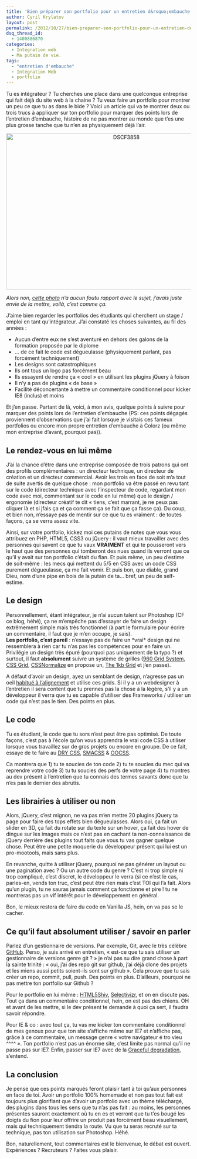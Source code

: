 ```yaml
---
title: 'Bien préparer son portfolio pour un entretien d&rsquo;embauche'
author: Cyril Krylatov
layout: post
permalink: /2012/10/27/bien-preparer-son-portfolio-pour-un-entretien-dembauche/
dsq_thread_id:
  - 1400886870
categories:
  - Intégration web
  - Ma putain de vie.
tags:
  - "entretien d'embauche"
  - Intégration Web
  - portfolio
---
```

Tu es intégrateur ? Tu cherches une place dans une quelconque entreprise qui fait déjà du site web à la chaine ? Tu veux faire un portfolio pour montrer un peu ce que tu as dans le bide ? Voici un article qui va te montrer deux ou trois trucs à appliquer sur ton portfolio pour marquer des points lors de l&rsquo;entretien d&rsquo;embauche, histoire de ne pas montrer au monde que t&rsquo;es une plus grosse tanche que tu n&rsquo;en as physiquement déjà l&rsquo;air.

<p style="text-align:center;">
  <a href="http://www.flickr.com/photos/dondapo/7767898130/" title="DSCF3858 de Cyril Krylatov, sur Flickr"><img src="http://farm9.staticflickr.com/8289/7767898130_116378a53d_z.jpg" width="640" height="425" alt="DSCF3858" /></a>
</p>

*Alors non, [cette photo][1] n&rsquo;a aucun foutu rapport avec le sujet, j&rsquo;avais juste envie de la mettre, voilà, c&rsquo;est comme ça.*

J&rsquo;aime bien regarder les portfolios des étudiants qui cherchent un stage / emploi en tant qu&rsquo;intégrateur. J&rsquo;ai constaté les choses suivantes, au fil des années :

  * Aucun d&rsquo;entre eux ne s&rsquo;est aventuré en dehors des galons de la formation proposée par le diplome
  * &#8230; de ce fait le code est dégueulasse (physiquement parlant, pas forcément techniquement)
  * Les designs sont catastrophiques
  * Ils ont tous un logo pas forcément beau
  * Ils essayent de rendre ça &laquo;&nbsp;cool&nbsp;&raquo; en utilisant les plugins jQuery à foison
  * Il n&rsquo;y a pas de plugins &laquo;&nbsp;de base&nbsp;&raquo;
  * Facilité déconcertante à mettre un commentaire conditionnel pour kicker IE8 (inclus) et moins

Et j&rsquo;en passe. Partant de là, voici, à mon avis, quelque points à suivre pour marquer des points lors de l&rsquo;entretien d&rsquo;embauche (PS: ces points dégagés proviennent d&rsquo;observations que j&rsquo;ai fait lorsque je visitais ces fameux portfolios ou encore mon propre entretien d&rsquo;embauche à Colorz (ou même mon entreprise d&rsquo;avant, pourquoi pas)).

## Le rendez-vous en lui même

J&rsquo;ai la chance d&rsquo;être dans une entreprise composée de trois patrons qui ont des profils complémentaires : un directeur technique, un directeur de création et un directeur commercial. Avoir les trois en face de soit m&rsquo;a tout de suite avertis de quelque chose : mon portfolio va être passé en revu tant sur le code (directeur technique avec l&rsquo;inspecteur de code, regardant mon code avec moi, commentant sur le code en lui même) que le design / ergonomie (directeur créatif te dit &laquo;&nbsp;tiens, c&rsquo;est marrant, je ne peux pas cliquer là et si jfais ça et ça comment ça se fait que ça fasse ça). Du coup, et bien non, n&rsquo;essaye pas de mentir sur ce que tu es vraiment : de toutes façons, ça se verra assez vite.

Ainsi, sur votre portfolio, kickez moi ces putains de notes que vous vous attribuez en PHP, HTML5, CSS3 ou jQuery : il vaut mieux travailler avec des personnes qui savent ce que tu vaux **VRAIMENT** et qui te pousseront vers le haut que des personnes qui tomberont des nues quand ils verront que ce qu&rsquo;il y avait sur ton portfolio c&rsquo;était du flan. Et puis même, un peu d&rsquo;estime de soit-même : les mecs qui mettent du 5/5 en CSS avec un code CSS purement dégueulasse, ça me fait vomir. Et puis bon, que diable, grand Dieu, nom d&rsquo;une pipe en bois de la putain de ta&#8230; bref, un peu de self-estime.

## Le design

Personnellement, étant intégrateur, je n&rsquo;ai aucun talent sur Photoshop (CF ce blog, héhé), ça ne m&rsquo;empêche pas d&rsquo;essayer de faire un design extrêmement simple mais très fonctionnel (à part le formulaire pour écrire un commentaire, il faut que je m&rsquo;en occupe, je sais).  
**Les portfolio, c&rsquo;est pareil** : n&rsquo;essaye pas de faire un \*vrai\* design qui ne ressemblera à rien car tu n&rsquo;as pas les compétences pour en faire un. Privilégie un design très épuré (pourquoi pas uniquement de la typo ?) et surtout, il faut **absolument** suivre un système de grilles ([960 Grid System][2], [CSS Grid][3], [CSSNormalize][4] en propose un, [The 1kb Grid][5] et j&rsquo;en passe).

A défaut d&rsquo;avoir un design, ayez un semblant de design, n&rsquo;agresse pas un oeil [habitué à l&rsquo;alignement][6] et utilise ces grids. Si il y a un webdesigner à l&rsquo;entretien il sera content que tu prennes pas la chose à la légère, s&rsquo;il y a un développeur il verra que tu es capable d&rsquo;utiliser des Frameworks / utiliser un code qui n&rsquo;est pas le tien. Des points en plus.

## Le code

Tu es étudiant, le code que tu sors n&rsquo;est peut être pas optimisé. De toute façons, c&rsquo;est pas à l&rsquo;école qu&rsquo;on vous apprendra le vrai code CSS à utiliser lorsque vous travaillez sur de gros projets ou encore en groupe. De ce fait, essaye de te faire au [DRY CSS][7], [SMACSS][8] & [OOCSS][9].

Ca montrera que 1) tu te soucies de ton code 2) tu te soucies du mec qui va reprendre votre code 3) tu tu soucies des perfs de votre page 4) tu montres au dev présent à l&rsquo;entretien que tu connais des termes savants donc que tu n&rsquo;es pas le dernier des abrutis.

## Les librairies à utiliser ou non

Alors, jQuery, c&rsquo;est mignon, ne va pas m&rsquo;en mettre 20 plugins jQuery ta page pour faire des tops effets bien dégueulasses. Alors oui, ça fait un slider en 3D, ça fait du rotate sur du texte sur un hover, ça fait des hover de dingue sur les images mais ce n&rsquo;est pas en cachant ta non-connaissance de jQuery derrière des plugins tout faits que vous tu vas gagner quelque chose. Peut être une petite moquerie du développeur présent qui lui est un pro-mootools, mais sans plus.

En revanche, quitte à utiliser jQuery, pourquoi ne pas générer un layout ou une pagination avec ? Ou un autre code du genre ? C&rsquo;est ni trop simple ni trop compliqué, c&rsquo;est discret, le développeur le verra (si ce n&rsquo;est le cas, parles-en, vends ton truc, c&rsquo;est peut être rien mais c&rsquo;est TOI qui l&rsquo;a fait. Alors qu&rsquo;un plugin, tu ne sauras jamais comment ça fonctionne et pire ! tu ne montreras pas un vif intérêt pour le développement en général.

Bon, le mieux restera de faire du code en Vanilla JS, hein, on va pas se le cacher.

## Ce qu&rsquo;il faut absolument utiliser / savoir en parler

Parlez d&rsquo;un gestionnaire de versions. Par exemple, Git, avec le très célèbre [GitHub][10]. Perso, je suis arrivé en entretien, &laquo;&nbsp;est-ce que tu sais utiliser un gestionnaire de versions genre git ?&nbsp;&raquo; je n&rsquo;ai pas su dire grand chose à part la sainte trinité : &laquo;&nbsp;oui, j&rsquo;ai des repo git sur github, j&rsquo;ai déjà clone des projets et les miens aussi petits soient-ils sont sur github&nbsp;&raquo;. Cela prouve que tu sais créer un repo, commit, pull, push. Des points en plus. D&rsquo;ailleurs, pourquoi ne pas mettre ton portfolio sur Github ?

Pour le portfolio en lui même : [HTML5Shiv][11], [Selectivizr][12], et on en discute pas. Tout ça dans un commentaire conditionnel, hein, on est pas des chiens. OH et avant de les mettre, si le dev présent te demande à quoi ça sert, il faudra savoir répondre.

Pour IE & co : avec tout ça, tu vas me kicker ton commentaire conditionnel de mes genoux pour que ton site s&rsquo;affiche même sur IE7 et n&rsquo;affiche pas, grâce à ce commentaire, un message genre &laquo;&nbsp;votre navigateur é tro vieu ^^^^&nbsp;&raquo;. Ton portfolio n&rsquo;est pas un énorme site, c&rsquo;est limite pas normal qu&rsquo;il ne passe pas sur IE7. Enfin, passer sur IE7 avec de la [Graceful degradation][13], s&rsquo;entend.

## La conclusion

Je pense que ces points marqués feront plaisir tant à toi qu&rsquo;aux personnes en face de toi. Avoir un portfolio 100% homemade et non pas tout fait est toujours plus glorifiant que d&rsquo;avoir un portfolio avec un thème téléchargé, des plugins dans tous les sens que tu n&rsquo;as pas fait : au moins, les personnes présentes sauront exactement où tu en es et verront que tu t&rsquo;es bougé les doigts du fion pour leur offrire un produit pas forcément beau visuellement, mais qui techniquement tiendra la route. Vu que tu seras recruté sur ta technique, pas ton utilisation sur Photoshop. Héhé.

Bon, naturellement, tout commentaires est le bienvenue, le débat est ouvert. Expériences ? Recruteurs ? Faites vous plaisir.

 [1]: http://blog.c-krylatov.com/2012/08/12/des-photos-de-venise-et-porec/
 [2]: http://960.gs/
 [3]: http://cssgrid.net/
 [4]: http://lab.darklg.me/CSSNormalize/
 [5]: http://1kbgrid.com/
 [6]: http://blog.c-krylatov.com/2012/04/23/que-faire-avant-de-se-lancer-en-webdesign-ou-en-integration/
 [7]: http://www.vanseodesign.com/css/dry-principles/
 [8]: http://smacss.com/
 [9]: http://coding.smashingmagazine.com/2011/12/12/an-introduction-to-object-oriented-css-oocss/
 [10]: https://github.com/DaPo
 [11]: http://code.google.com/p/html5shiv/
 [12]: http://selectivizr.com/
 [13]: http://en.wikipedia.org/wiki/Fault-tolerant_system